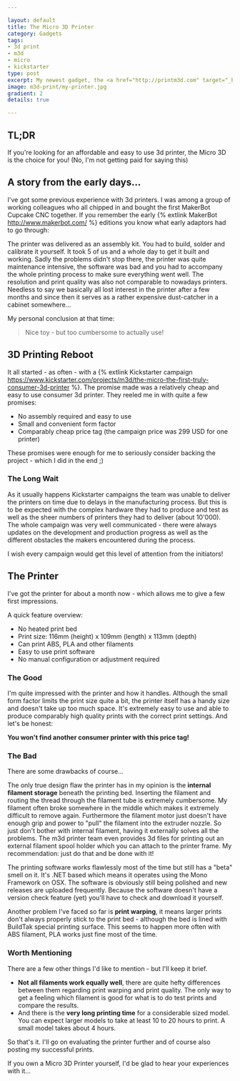 ```yaml
---

layout: default
title: The Micro 3D Printer
category: Gadgets
tags:
- 3d print
- m3d
- micro
- kickstarter
type: post
excerpt: My newest gadget, the <a href="http://printm3d.com" target="_blank">M3D - Micro 3D Printer</a> is a cheap and easy to use 3d printer designed for personal use. 
image: m3d-print/my-printer.jpg
gradient: 2
details: true

---
```


## TL;DR

If you're looking for an affordable and easy to use 3d printer, the Micro 3D is the choice for you! (No, I'm not getting paid for saying this)

##  A story from the early days...

I've got some previous experience with 3d printers. I was among a group of working colleagues who all chipped in and bought the first MakerBot Cupcake CNC together. 
If you remember the early {% extlink MakerBot http://www.makerbot.com/ %} editions you know what early adaptors had to go through:

 The printer was delivered as an assembly kit. You had to build, solder and calibrate it yourself. It took 5 of us and a whole day to get it built and working. 
 Sadly the problems didn't stop there, the printer was quite maintenance intensive, the software was bad and you had to accompany the whole printing process to make sure everything went well.
 The resolution and print quality was also not comparable to nowadays printers.
 Needless to say we basically all lost interest in the printer after a few months and since then it serves as a rather expensive dust-catcher in a cabinet somewhere...
 
My personal conclusion at that time:
 
> Nice toy - but too cumbersome to actually use!

## 3D Printing Reboot
   
It all started - as often - with a {% extlink Kickstarter campaign https://www.kickstarter.com/projects/m3d/the-micro-the-first-truly-consumer-3d-printer %}. 
The promise made was a relatively cheap and easy to use consumer 3d printer. 
They reeled me in with quite a few promises:

* No assembly required and easy to use
* Small and convenient form factor 
* Comparably cheap price tag (the campaign price was 299 USD for one printer)

These promises were enough for me to seriously consider backing the project - which I did in the end ;)

### The Long Wait

As it usually happens Kickstarter campaigns the team was unable to deliver the printers on time due to delays in the manufacturing  process. But this is to be expected with the complex hardware they had to produce and test as well as the sheer numbers of printers they had to deliver (about 10'000). 
The whole campaign was very well communicated - there were always updates on the development and production progress as well as the different obstacles the makers encountered during the process. 

I wish every campaign would get this level of attention from the initiators!

## The Printer

I've got the printer for about a month now - which allows me to give a few first impressions. 
 
A quick feature overview:
  
* No heated print bed 
* Print size: 116mm (height) x 109mm (length) x 113mm (depth)
* Can print ABS, PLA and other filaments
* Easy to use print software
* No manual configuration or adjustment required       

### The Good

I'm quite impressed with the printer and how it handles. Although the small form factor limits the print size quite a bit, the printer itself has a handy size and doesn't take up too much space. 
It's extremely easy to use and able to produce comparably high quality prints with the correct print settings. 
And let's be honest: 

**You won't find another consumer printer with this price tag!**
 
### The Bad 

There are some drawbacks of course...

The only true design flaw the printer has in my opinion is the **internal filament storage** beneath the printing bed. Inserting the filament and routing the thread through the filament tube is extremely cumbersome. My filament often broke somewhere in the middle which makes it extremely difficult to remove again. Furthermore the filament motor just doesn't have enough grip and power to "pull" the filament into the extruder nozzle.
So just don't bother with internal filament, having it externally solves all the problems. The m3d printer team even provides 3d files for printing out an external filament spool holder which you can attach to the printer frame. My recommendation: just do that and be done with it!

The printing software works flawlessly most of the time but still has a "beta" smell on it. It's .NET based which means it operates using the Mono Framework on OSX. 
The software is obviously still being polished and new releases are uploaded frequently. 
Because the software doesn't have a version check feature (yet) you'll have to check and download it yourself.

Another problem I've faced so far is **print warping**, it means larger prints don't always properly stick to the print bed - although the bed is lined with BuildTak special printing surface. This seems to happen more often with ABS filament, PLA works just fine most of the time.

### Worth Mentioning

There are a few other things I'd like to mention - but I'll keep it brief.

* **Not all filaments work equally well**, there are quite hefty differences between them regarding print warping and print quality. The only way to get a feeling which filament is good for what is to do test prints and compare the results.
* And there is the **very long printing time** for a considerable sized model. You can expect larger models to take at least 10 to 20 hours to print. A small model takes about 4 hours.

So that's it. I'll go on evaluating the printer further and of course also posting my successful prints.

If you own a Micro 3D Printer yourself, I'd be glad to hear your experiences with it...









